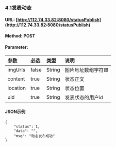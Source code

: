 ### 4.1发表动态

#### URL: [http://112.74.33.82:8080/statusPublish](http://112.74.33.82:8080/statusPublish)

#### Method: POST

#### Parameter:

| 参数 | 必选 | 类型 | 说明 |
| :--- | :--- | :--- | :--- |
| imgUrls | false | String | 图片地址数组字符串 |
| content | true | String | 状态正文 |
| location | true | String | 状态位置 |
| uid | true | String | 发表状态的用户id |

#### JSON示例

```
{
    "status": 1,
    "data": "",
    "msg": "动态发布成功"
}
```





